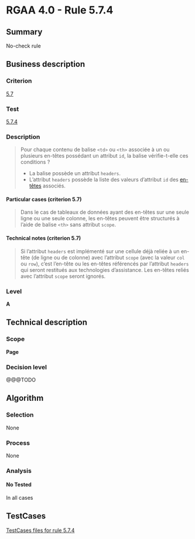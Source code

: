 # RGAA 4.0 - Rule 5.7.4

## Summary
No-check rule


## Business description

### Criterion
[5.7](https://www.numerique.gouv.fr/publications/rgaa-accessibilite/methode/criteres/#crit-5-7)

### Test
[5.7.4](https://www.numerique.gouv.fr/publications/rgaa-accessibilite/methode/criteres/#test-5-7-4)

### Description
> Pour chaque contenu de balise `<td>` ou `<th>` associée à un ou plusieurs en-têtes possédant un attribut `id`, la balise vérifie-t-elle ces conditions ?
> 
> * La balise possède un attribut `headers`.
> * L’attribut `headers` possède la liste des valeurs d’attribut `id` des [en-têtes](https://www.numerique.gouv.fr/publications/rgaa-accessibilite/methode/glossaire/#en-tete-de-colonne-ou-de-ligne) associés.

#### Particular cases (criterion 5.7)
> Dans le cas de tableaux de données ayant des en-têtes sur une seule ligne ou une seule colonne, les en-têtes peuvent être structurés à l’aide de balise `<th>` sans attribut `scope`.

#### Technical notes (criterion 5.7)
> Si l’attribut `headers` est implémenté sur une cellule déjà reliée à un en-tête (de ligne ou de colonne) avec l’attribut `scope` (avec la valeur `col` ou `row`), c’est l’en-tête ou les en-têtes référencés par l’attribut `headers` qui seront restitués aux technologies d’assistance. Les en-têtes reliés avec l’attribut `scope` seront ignorés.

### Level
**A**


## Technical description

### Scope
**Page**

### Decision level
@@@TODO


## Algorithm

### Selection
None

### Process
None

### Analysis

#### No Tested
In all cases


##  TestCases

[TestCases files for rule 5.7.4](https://gitlab.com/asqatasun/Asqatasun/-/tree/v5/rules/rules-rgaa4.0/src/test/resources/testcases/rgaa40//Rgaa40Rule050704/)



